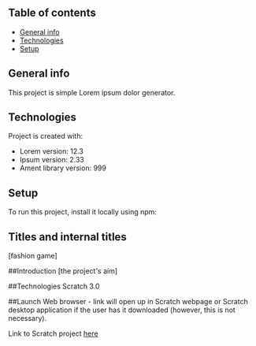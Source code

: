 
## Table of contents
* [General info](#general-info)
* [Technologies](#technologies)
* [Setup](#setup)

## General info
This project is simple Lorem ipsum dolor generator.
	
## Technologies
Project is created with:
* Lorem version: 12.3
* Ipsum version: 2.33
* Ament library version: 999
	
## Setup
To run this project, install it locally using npm:




## Titles and internal titles
[fashion game]

##Introduction
[the project's aim]


##Technologies
Scratch 3.0


##Launch
Web browser - link will open up in Scratch webpage or Scratch desktop application if the user has it downloaded (however, this is not necessary). 


Link to Scratch project [here](https://scratch.mit.edu/projects/725522286/) 


